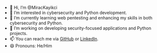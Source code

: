 - 👋 Hi, I’m @MiracKayikci
- 👀 I’m interested in cybersecurity and Python development.
- 🌱 I’m currently learning web pentesting and enhancing my skills in both cybersecurity and Python.
- 🔧 I’m working on developing security-focused applications and Python projects.
- 📫 You can reach me via [GitHub](https://github.com/MiracKayikci) or [LinkedIn](https://www.linkedin.com/in/mirackayikci10101/).
- 😄 Pronouns: He/Him
